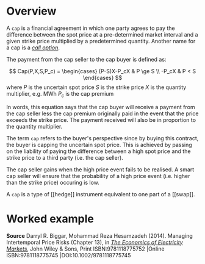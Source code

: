 # Overview
A `cap` is a financial agreement in which one party agrees to pay the difference between the spot price at a pre-determined market interval and a given strike price multiplied by a predetermined quantity. Another name for a cap is a *[call option](https://corporatefinanceinstitute.com/resources/knowledge/trading-investing/call-option/)*.

The payment from the cap seller to the cap buyer is defined as:

$$ Cap(P,X,S,P_c) = \begin{cases} (P-S)X-P_cX & P \ge S \\
-P_cX & P < S
\end{cases} $$
where
$P$ is the uncertain spot price
$S$ is the strike price
$X$ is the quantity multiplier, e.g. MWh
$P_c$ is the cap premium

In words, this equation says that the cap buyer will receive a payment from the cap seller less the cap premium originally paid in the event that the price exceeds the strike price. The payment received will also be in proportion to the quantity multiplier. 

The term `cap` refers to the buyer's perspective since by buying this contract, the buyer is capping the uncertain spot price. This is achieved by passing on the liability of paying the difference between a high spot price and the strike price to a third party (i.e. the cap seller).

The cap seller gains when the high price event fails to be realised. A smart cap seller will ensure that the probability of a high price event (i.e. higher than the strike price) occuring is low.

A `cap` is a type of [[hedge]] instrument equivalent to one part of a [[swap]]. 

# Worked example


**Source**
Darryl R. Biggar, Mohammad Reza Hesamzadeh (2014). Managing Intertemporal Price Risks (Chapter 13), in [*The Economics of Electricity Markets*](https://onlinelibrary.wiley.com/doi/book/10.1002/9781118775745), John Wiley & Sons, Print ISBN:9781118775752 |Online ISBN:9781118775745 |DOI:10.1002/9781118775745